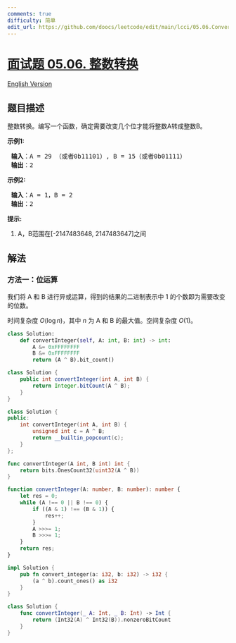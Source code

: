 ```yaml
---
comments: true
difficulty: 简单
edit_url: https://github.com/doocs/leetcode/edit/main/lcci/05.06.Convert%20Integer/README.md
---
```


<!-- problem:start -->

# [面试题 05.06. 整数转换](https://leetcode.cn/problems/convert-integer-lcci)

[English Version](/lcci/05.06.Convert%20Integer/README_EN.md)

## 题目描述

<!-- description:start -->

<p>整数转换。编写一个函数，确定需要改变几个位才能将整数A转成整数B。</p>

<p> <strong>示例1:</strong></p>

<pre>
<strong> 输入</strong>：A = 29 （或者0b11101）, B = 15（或者0b01111）
<strong> 输出</strong>：2
</pre>

<p> <strong>示例2:</strong></p>

<pre>
<strong> 输入</strong>：A = 1，B = 2
<strong> 输出</strong>：2
</pre>

<p> <strong>提示:</strong></p>

<ol>
<li>A，B范围在[-2147483648, 2147483647]之间</li>
</ol>

<!-- description:end -->

## 解法

<!-- solution:start -->

### 方法一：位运算

我们将 A 和 B 进行异或运算，得到的结果的二进制表示中 $1$ 的个数即为需要改变的位数。

时间复杂度 $O(\log n)$，其中 $n$ 为 A 和 B 的最大值。空间复杂度 $O(1)$。

<!-- tabs:start -->

```python
class Solution:
    def convertInteger(self, A: int, B: int) -> int:
        A &= 0xFFFFFFFF
        B &= 0xFFFFFFFF
        return (A ^ B).bit_count()
```

```java
class Solution {
    public int convertInteger(int A, int B) {
        return Integer.bitCount(A ^ B);
    }
}
```

```cpp
class Solution {
public:
    int convertInteger(int A, int B) {
        unsigned int c = A ^ B;
        return __builtin_popcount(c);
    }
};
```

```go
func convertInteger(A int, B int) int {
	return bits.OnesCount32(uint32(A ^ B))
}
```

```ts
function convertInteger(A: number, B: number): number {
    let res = 0;
    while (A !== 0 || B !== 0) {
        if ((A & 1) !== (B & 1)) {
            res++;
        }
        A >>>= 1;
        B >>>= 1;
    }
    return res;
}
```

```rust
impl Solution {
    pub fn convert_integer(a: i32, b: i32) -> i32 {
        (a ^ b).count_ones() as i32
    }
}
```

```swift
class Solution {
    func convertInteger(_ A: Int, _ B: Int) -> Int {
        return (Int32(A) ^ Int32(B)).nonzeroBitCount
    }
}
```

<!-- tabs:end -->

<!-- solution:end -->

<!-- problem:end -->
